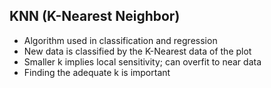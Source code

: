 ## KNN (K-Nearest Neighbor)

- Algorithm used in classification and regression
- New data is classified by the K-Nearest data of the plot
- Smaller k implies local sensitivity; can overfit to near data
- Finding the adequate k is important